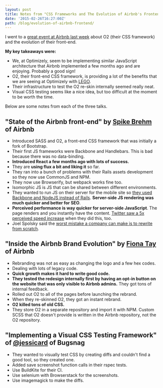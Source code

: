 ```yaml
---
layout: post
title: Notes from "CSS Frameworks and The Evolution of Airbnb's Frontend"
date: '2015-02-26T16:27:00Z'
path: /blog/evolution-of-airbnb-frontend/
---
```


I went to a [great event at Airbnb last week](https://www.airbnb.com/meetups/x4ede5jr2-css-frameworks-and-the-evolution-of-airbnb-s-frontend) about O2 (their CSS framework) and the evolution of their front-end.

**My key takeaways were:**

* We, at Optimizely, seem to be implementing similar JavaScript architecture that Airbnb implemented a few months ago and are enjoying. Probably a good sign!
* O2, their front-end CSS framework, is providing a lot of the benefits that we are seeing at Optimizely with [LEGO](https://link.optimizely.com/lego).
* Their infrastructure to test the O2 re-skin internally seemed really neat.
* Visual CSS testing seems like a nice idea, but too difficult at the moment to be worth the time.

Below are some notes from each of the three talks.

## "State of the Airbnb front-end" by [Spike Brehm](https://twitter.com/spikebrehm) of Airbnb

* Introduced SASS and O2, a front-end CSS framework that was initially a fork of Bootstrap.
* Their first JS frameworks were Backbone and Handlebars. This is bad because there was no data-binding.
* **Introduced React a few months ago with lots of success.**
* They are **using flux a bit and liking it** so far.
* They ran into a bunch of problems with their Rails assets development so they now use CommonJS and NPM.
* They now use Browserify, but webpack works fine too.
* Isomorphic JS is JS that can be shared between different environments.
* They wanted to run JS on their server for the mobile site so [they used Backbone and NodeJS instead of Rails](http://nerds.airbnb.com/weve-open-sourced-rendr-run-your-backbonejs-a/). **Server-side JS rendering was much quicker and better for SEO**.
* **Perceived performance is way quicker for server-side JavaScript**. The page renders and you instantly have the content. [Twitter saw a 5x perceived speed increase](https://blog.twitter.com/2012/improving-performance-on-twittercom) when they did this, too.
* Joel Spolsky said the [worst mistake a company can make is to rewrite from scratch](http://www.joelonsoftware.com/articles/fog0000000069.html).

## "Inside the Airbnb Brand Evolution" by [Fiona Tay](https://twitter.com/msfionatay) of Airbnb

* Rebranding was not as easy as changing the logo and a few hex codes.
* Dealing with lots of legacy code.
* **Quick growth makes it hard to write good code.**
* **They tested the redesign internally first by having an opt-in button on the website that was only visible to Airbnb admins.** They got tons of internal feedback.
* Rolled out O2 to all of the pages before launching the rebrand.
* When they re-skinned O2, they got an instant rebrand.
* **O2 killed tons of old CSS.**
* They store O2 in a separate repository and import it with NPM. Custom SCSS that O2 doesn't provide is written in the Airbnb repository, not the O2 repository.

## "Implementing a Visual CSS Testing Framework" of [@jessicard](https://twitter.com/msfionatay) of Bugsnag

* They wanted to visually test CSS by creating diffs and couldn't find a good tool, so they created one.
* Added save screenshot function calls in their rspec tests.
* Use BuildKite for their CI.
* Use selenium with Browserstack for the screenshots.
* Use imagemagick to make the diffs.
